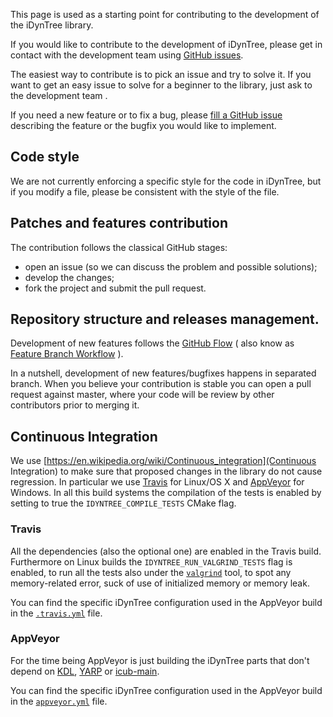 This page is used as a starting point for contributing to the development of the iDynTree library.

If you would like to contribute to the development of iDynTree, please get in contact with the development team using [GitHub issues](https://github.com/robotology/idyntree/issues).

The easiest way to contribute is to pick an issue and try to solve it. If you want to get an easy issue to solve for a beginner to the library, just ask to the development team .

If you need a new feature or to fix a bug, please [fill a GitHub issue](https://github.com/robotology/gazebo-yarp-plugins/issues/new) describing the feature or the bugfix you would like to implement.

## Code style
We are not currently enforcing a specific style for the code in iDynTree, but if you modify 
a file, please be consistent with the style of the file. 

## Patches and features contribution
The contribution follows the classical GitHub stages:
* open an issue (so we can discuss the problem and possible solutions);
* develop the changes;
* fork the project and submit the pull request.

## Repository structure and releases management.
Development of new features follows the [GitHub Flow](https://guides.github.com/introduction/flow/index.html) ( also know as [Feature Branch Workflow](https://www.atlassian.com/git/tutorials/comparing-workflows/feature-branch-workflow) ).

In a nutshell, development of new features/bugfixes happens in separated branch. When you believe your contribution is stable you can open a pull request against master, where your code will be review by other contributors prior to merging it.  

## Continuous Integration 
We use [https://en.wikipedia.org/wiki/Continuous_integration](Continuous Integration) to make 
sure that proposed changes in the library do not cause regression. In particular we use 
[Travis](https://travis-ci.org/robotology/idyntree) for Linux/OS X and [AppVeyor](https://ci.appveyor.com/project/robotology/idyntree) for Windows. 
In all this build systems the compilation of the tests is enabled by setting to true 
the `IDYNTREE_COMPILE_TESTS` CMake flag. 

### Travis 
All the dependencies (also the optional one) are enabled in the Travis build. 
Furthermore on Linux builds the `IDYNTREE_RUN_VALGRIND_TESTS` flag is enabled, to 
run all the tests also under the [`valgrind`](http://valgrind.org/) tool, to spot 
any memory-related error, suck of use of initialized memory or memory leak. 

You can find the specific iDynTree configuration used in the AppVeyor build in the [`.travis.yml`](https://github.com/robotology/idyntree/blob/master/.travis.yml) file. 


### AppVeyor 
For the time being AppVeyor is just building the iDynTree parts that don't depend on 
[KDL](https://github.com/orocos/orocos_kinematics_dynamics), [YARP](https://github.com/robotology/yarp) or [icub-main](https://github.com/robotology/icub-main).

You can find the specific iDynTree configuration used in the AppVeyor build in the [`appveyor.yml`](https://github.com/robotology/idyntree/blob/master/appveyor.yml) file. 
